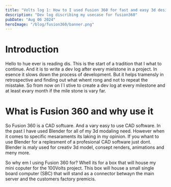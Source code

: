 ```yaml
---
title: "Volts log 1: How to I used Fusion 360 for fast and easy 3d designs"
description: "Dev log discribing my usecase for fusion360"
pubDate: "Aug 06 2024"
heroImage: "/blog/fusion360/banner.png"
---
```


# Introduction

Hello to hue ever is reading dis. This is the start of a tradition that I what to continue. And it is to write a dev log after every mielstone in a project. In esence it slows down the process of development. But it helps tramensly in retrospective and finding out what whent rong and not to repeat the misstake. So from now on I`l stive to create a dev log at every milestone and at least evary month if the mile stone is vary far.

# What is Fusion 360 and why use it

So Fusion 360 is a CAD softuare. And a vary easy to use CAD software. In the past I have used Blender for all of my 3d modaling need. However when it comes to specific mesaraments its laking in my opinion. If you whant to use Blender for a replesment of a profesional CAD software just dont. Blender is maly used for creativ 3d model, consept renders, animations and meny more.

So why em I using Fusion 360 for? Whell its for a box that will house my mini coputer for the 100Volts project. This box will house a small single board computer (SBC) that will stand as a connector betwayn the main server and the customers factory premicis.
